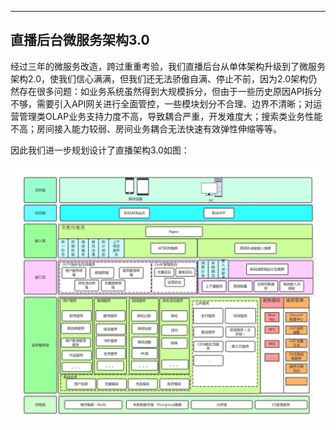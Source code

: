 ---
## 直播后台微服务架构3.0

经过三年的微服务改造，跨过重重考验，我们直播后台从单体架构升级到了微服务架构2.0，使我们信心满满，但我们还无法骄傲自满、停止不前，因为2.0架构仍然存在很多问题：如业务系统虽然得到大规模拆分，但由于一些历史原因API拆分不够，需要引入API网关进行全面管控，一些模块划分不合理、边界不清晰；对运营管理类OLAP业务支持力度不高，导致耦合严重，开发难度大；搜索类业务性能不高；房间接入能力较弱、房间业务耦合无法快速有效弹性伸缩等等。

因此我们进一步规划设计了直播架构3.0如图：

![](/assets/直播平台后台架构3.0.png)
